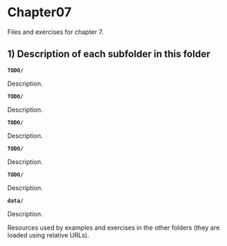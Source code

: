 # Chapter07

Files and exercises for chapter 7.

## 1) Description of each subfolder in this folder

__`TODO/`__

Description.

__`TODO/`__

Description.

__`TODO/`__

Description.

__`TODO/`__

Description.

__`TODO/`__

Description.

__`data/`__

Description.

Resources used by examples and exercises in the other folders (they are loaded using relative URLs).


